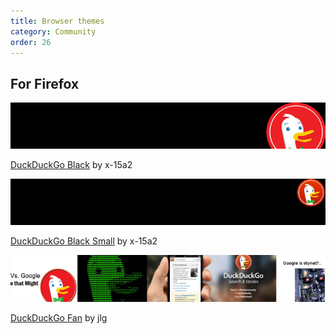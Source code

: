 ```yaml
---
title: Browser themes
category: Community
order: 26
---
```


<h2>For Firefox</h2>
<p><img src="/images/0af5f448cb86f4bf3a5737391c9ca0a4.png" /></p>
<p>
    <a href="https://addons.mozilla.org/en-US/firefox/addon/duckduckgo-black/">DuckDuckGo Black</a>
    by x-15a2
</p>
<p><img src="/images/31d7767ff356ec74fe718ea013966533.png" /></p>
<p>
    <a href="https://addons.mozilla.org/en-US/firefox/addon/duckduckgo-black-small/">DuckDuckGo Black Small</a>
    by x-15a2
</p>
<p><img src="/images/d3f848a1859d1abe7ce005547e18f21b.png" /></p>
<p>
    <a href="https://addons.mozilla.org/en-US/firefox/addon/duckduckgofantheme/">DuckDuckGo Fan</a>
    by jlg
</p>